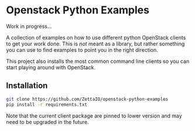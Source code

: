 
# Openstack Python Examples

Work in progress...

A collection of examples on how to use different python OpenStack clients to
get your work done. This is *not* meant as a library, but rather something
you can use to find examples to point you in the right direction.

This project also installs the most common command line clients so you can
start playing around with OpenStack.

## Installation

```bash
git clone https://github.com/ZettaIO/openstack-python-examples
pip install -r requirements.txt
```

Note that the current client package are pinned to lower version and
may need to be upgraded in the future.
